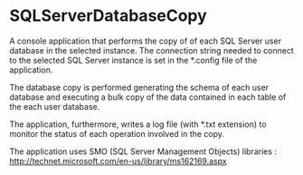 SQLServerDatabaseCopy
=====================

A console application that performs the copy of of each SQL Server user database in the selected instance.
The connection string needed to connect to the selected SQL Server instance is set in the *.config file of the application.

The database copy is performed generating the schema of each user database and executing a bulk copy of the data contained in each table of the each user database.

The application, furthermore, writes a log file (with *.txt extension) to monitor the status of each operation involved in the copy.


The application uses SMO (SQL Server Management Objects) libraries : http://technet.microsoft.com/en-us/library/ms162169.aspx
